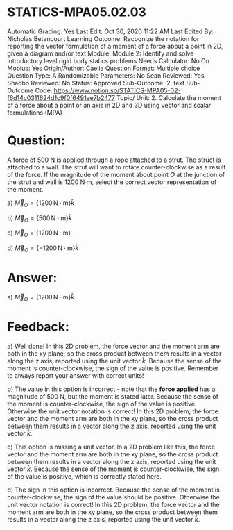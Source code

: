 # STATICS-MPA05.02.03

Automatic Grading: Yes
Last Edit: Oct 30, 2020 11:22 AM
Last Edited By: Nicholas Betancourt
Learning Outcome: Recognize the notation for reporting the vector formulation of a moment of a force about a point in 2D, given a diagram and/or text
Module: Module 2: Identify and solve introductory level rigid body statics problems
Needs Calculator: No
On Mobius: Yes
Origin/Author: Caelia
Question Format: Multiple choice
Question Type: A
Randomizable Parameters: No
Sean Reviewed: Yes
Shaobo Reviewed: No
Status: Approved
Sub-Outcome: 2. text
Sub-Outcome Code: https://www.notion.so/STATICS-MPA05-02-f6d14c0311624d1c9f0f6491ee7b2477
Topic/ Unit: 2. Calculate the moment of a force about a point or an axis in 2D and 3D using vector and scalar formulations (MPA)

# Question:

A force of 500 N is applied through a rope attached to a strut.  The struct is attached to a wall. The strut will want to rotate counter-clockwise as a result of the force.  If the magnitude of the moment about point $O$ at the junction of the strut and wall is 1200 N∙m, select the correct vector representation of the moment.

a) $\overrightarrow{M}_O=\{1200\,\mathrm{N\cdot m}\}\hat{k}$

b) $\overrightarrow{M}_O=\{500\,\mathrm{N\cdot m}\}\hat{k}$

c) $\overrightarrow{M}_O=\{1200\,\mathrm{N\cdot m}\}$

d) $\overrightarrow{M}_O=\{-1200\,\mathrm{N\cdot m}\}\hat{k}$

# Answer:

a) $\overrightarrow{M}_O=\{1200\,\mathrm{N\cdot m}\}\hat{k}$

# Feedback:

a) Well done! In this 2D problem, the force vector and the moment arm are both in the xy plane, so the cross product between them results in a vector along the z axis, reported using the unit vector $\hat{k}$. Because the sense of the moment is counter-clockwise, the sign of the value is positive. Remember to always report your answer with correct units!

b) The value in this option is incorrect - note that the **force applied** has a magnitude of 500 N, but the moment is stated later. Because the sense of the moment is counter-clockwise, the sign of the value is positive. Otherwise the unit vector notation is correct! In this 2D problem, the force vector and the moment arm are both in the xy plane, so the cross product between them results in a vector along the z axis, reported using the unit vector $\hat{k}$.

c) This option is missing a unit vector. In a 2D problem like this, the force vector and the moment arm are both in the xy plane, so the cross product between them results in a vector along the z axis, reported using the unit vector $\hat{k}$. Because the sense of the moment is counter-clockwise, the sign of the value is positive, which is correctly stated here.

d) The sign in this option is incorrect. Because the sense of the moment is counter-clockwise, the sign of the value should be positive. Otherwise the unit vector notation is correct! In this 2D problem, the force vector and the moment arm are both in the xy plane, so the cross product between them results in a vector along the z axis, reported using the unit vector $\hat{k}$.
